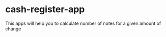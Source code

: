 # cash-register-app
This apps will help you to calculate number of notes for a given amount of change
